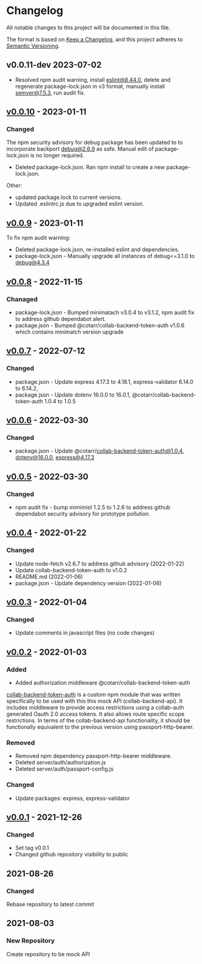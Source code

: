 # Changelog

All notable changes to this project will be documented in this file.

The format is based on [Keep a Changelog](https://keepachangelog.com/en/1.0.0/),
and this project adheres to
[Semantic Versioning](https://semver.org/spec/v2.0.0.html).

## v0.0.11-dev 2023-07-02

- Resolved npm audit warning, install eslint@8.44.0, delete and regenerate package-lock.json in v3 format, manually install semver@7.5.3, run audit fix.

## [v0.0.10](https://github.com/cotarr/collab-backend-api/releases/tag/v0.0.10) - 2023-01-11

### Changed

The npm security advisory for debug package has been updated to 
to incorporate backport debug@2.6.9 as safe. Manual edit of package-lock.json is 
no longer required.

- Deleted package-lock.json. Ran npm install to create a new package-lock.json.

Other:

- updated package.lock to current versions.
- Updated .eslintrc.js due to upgraded eslint version.

## [v0.0.9](https://github.com/cotarr/collab-backend-api/releases/tag/v0.0.9) - 2023-01-11

To fix npm audit warning:

- Deleted package-lock.json, re-installed eslint and dependencies.
- package-lock.json - Manually upgrade all instances of debug<=3.1.0 to debug@4.3.4

## [v0.0.8](https://github.com/cotarr/collab-backend-api/releases/tag/v0.0.8) - 2022-11-15

### Chanaged

- package-lock.json - Bumped minimatach v3.0.4 to v3.1.2, npm audit fix to address github dependabot alert.
- package.json - Bumped @cotarr/collab-backend-token-auth v1.0.6 which contains minimatch version upgrade

## [v0.0.7](https://github.com/cotarr/collab-backend-api/releases/tag/v0.0.7) - 2022-07-12

### Changed

- package.json - Update express 4.17.3 to 4.18.1, express-validator 6.14.0 to 6.14.2, 
- package.json - Update dotenv 16.0.0 to 16.0.1, @cotarr/collab-backend-token-auth 1.0.4 to 1.0.5
## [v0.0.6](https://github.com/cotarr/collab-backend-api/releases/tag/v0.0.6) - 2022-03-30

### Changed

- package.json - Update @cotarr/collab-backend-token-auth@1.0.4, dotenv@16.0.0, express@4.17.3

## [v0.0.5](https://github.com/cotarr/collab-backend-api/releases/tag/v0.0.5) - 2022-03-30

### Changed

- npm audit fix - bump mimimist 1.2.5 to 1.2.6 to address github dependabot security advisory for prototype pollution.

## [v0.0.4](https://github.com/cotarr/collab-backend-api/releases/tag/v0.0.4) - 2022-01-22

### Changed

* Update node-fetch v2.6.7 to address github advisory (2022-01-22)
* Update collab-backend-token-auth to v1.0.2
* README.md (2022-01-06)
* package.json - Update dependency version (2022-01-06)

## [v0.0.3](https://github.com/cotarr/collab-backend-api/releases/tag/v0.0.3) - 2022-01-04

### Changed

* Update comments in javascript files (no code changes)

## [v0.0.2](https://github.com/cotarr/collab-backend-api/releases/tag/v0.0.2) - 2022-01-03

### Added

- Added authorization middleware @cotarr/collab-backend-token-auth

[collab-backend-token-auth](https://github.com/cotarr/collab-backend-token-auth)
is a custom npm module that was written specifically to be used with this 
this mock API (collab-backend-api). 
It includes middleware to provide access restrictions using a
collab-auth generated Oauth 2.0 access tokens. It also allows route specific
scope restrictions. In terms of the collab-backend-api functionality,
it should be functionally equivalent to the previous version using passport-http-bearer.

### Removed

- Removed npm dependency passport-http-bearer middleware.
- Deleted server/auth/authorization.js
- Deleted server/auth/passport-config.js

### Changed

- Update packages: express, express-validator

## [v0.0.1](https://github.com/cotarr/collab-backend-api/releases/tag/v0.0.1) - 2021-12-26

### Changed

- Set tag v0.0.1
- Changed github repository visibility to public

## 2021-08-26

### Changed

Rebase repository to latest commit

## 2021-08-03

### New Repository

 Create repository to be mock API

